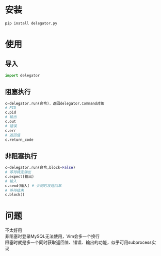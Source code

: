 # 安装
```sh
pip install delegator.py
```
# 使用
## 导入
```python
import delegator
```
## 阻塞执行
```python
c=delegator.run(命令)，返回delegator.Command对象
# PID
c.pid
# 输出
c.out
# 错误
c.err
# 返回值
c.return_code
```
## 非阻塞执行
```python
c=delegator.run(命令,block=False)
# 等待特定输出
c.expect(输出)
# 输入
c.send(输入) # 会同时发送回车
# 等待结束
c.block()
```
# 问题
不太好用  
非阻塞时登录MySQL无法使用，Vim会多一个换行  
阻塞时就是多一个同时获取返回值、错误、输出的功能，似乎可用subprocess实现
